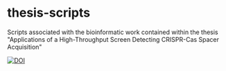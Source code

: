 # thesis-scripts
Scripts associated with the bioinformatic work contained within the thesis "Applications of a High-Throughput Screen Detecting CRISPR-Cas Spacer Acquisition"

[![DOI](https://zenodo.org/badge/DOI/10.5281/zenodo.14911635.svg)](https://doi.org/10.5281/zenodo.14911635)

